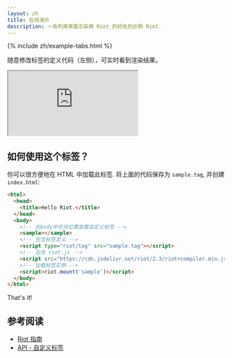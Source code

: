 ```yaml
---
layout: zh
title: 在线演示
description: 一系列用来展示采用 Riot 的好处的示例 Riot.
---
```


{% include zh/example-tabs.html %}

随意修改标签的定义代码（左侧），可实时看到渲染结果。

<iframe src="http://riotjs.com/examples/live-editor"></iframe>

## 如何使用这个标签？

你可以很方便地在 HTML 中加载此标签. 将上面的代码保存为 `sample.tag`, 并创建 `index.html`:

```html
<html>
  <head>
    <title>Hello Riot.</title>
  </head>
  <body>
    <!-- 在body中任何位置放置自定义标签 -->
    <sample></sample>
    <!-- 包含标签定义 -->
    <script type="riot/tag" src="sample.tag"></script>
    <!-- 包含 riot.js -->
    <script src="https://cdn.jsdelivr.net/riot/2.3/riot+compiler.min.js"></script>
    <!-- 加载标签实例 -->
    <script>riot.mount('sample')</script>
  </body>
</html>
```

That's it!

## 参考阅读

- [Riot 指南](/zh/guide/)
- [API - 自定义标签](/zh/api/)

